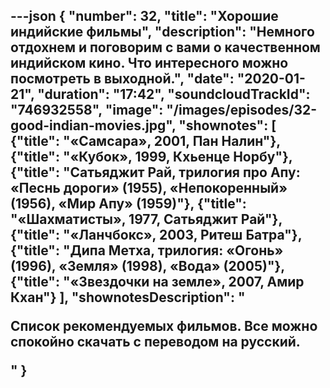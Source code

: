 ---json
{
	"number": 32,
	"title": "Хорошие индийские фильмы",
	"description": "Немного отдохнем и&nbsp;поговорим с&nbsp;вами о&nbsp;качественном индийском кино. Что интересного можно посмотреть в&nbsp;выходной.",
	"date": "2020-01-21",
	"duration": "17:42",
	"soundcloudTrackId": "746932558",
	"image": "/images/episodes/32-good-indian-movies.jpg",
	"shownotes": [
		{"title": "&laquo;Самсара&raquo;, 2001, Пан Налин"},
		{"title": "&laquo;Кубок&raquo;, 1999, Кхьенце Норбу"},
		{"title": "Сатьяджит Рай, трилогия про Апу: &laquo;Песнь дороги&raquo; (1955), &laquo;Непокоренный&raquo; (1956), &laquo;Мир Апу&raquo; (1959)"},
		{"title": "&laquo;Шахматисты&raquo;, 1977, Сатьяджит Рай"},
		{"title": "&laquo;Ланчбокс&raquo;, 2003, Ритеш Батра"},
		{"title": "Дипа Метха, трилогия: &laquo;Огонь&raquo; (1996), &laquo;Земля&raquo; (1998), &laquo;Вода&raquo; (2005)"},
		{"title": "&laquo;Звездочки на&nbsp;земле&raquo;, 2007, Амир Кхан"}
	],
	"shownotesDescription": "<p>Список рекомендуемых фильмов. Все можно спокойно скачать с&nbsp;переводом на&nbsp;русский.</p>"
}
---












